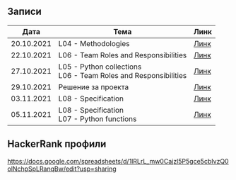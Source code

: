 ## Записи

|Дата|Тема|Линк|
|-----|-----|--------|
| 20.10.2021 | L04 - Methodologies | [Линк](https://drive.google.com/file/d/14IPzhfkhEPQLdcPNCLcatqjQyGdimDUl/view?usp=sharing) |
| 22.10.2021 | L06 - Team Roles and Responsibilities | [Линк](https://drive.google.com/file/d/1HdlYGFDlII1JKn0Q6CyAE0-blUiLIOzD/view?usp=sharing) |
| 27.10.2021 | L05 - Python collections<br/>L06 - Team Roles and Responsibilities | [Линк](https://drive.google.com/file/d/1TtvsXSrDK376vrGzXqKyu3s9_arXkN9V/view?usp=sharing) |
| 29.10.2021 | Решение за проекта | [Линк](https://drive.google.com/file/d/1lxve4AceBiiwONkOWDCz11bflE-1zZPu/view?usp=sharing) |
| 03.11.2021 | L08 - Specification | [Линк](https://drive.google.com/file/d/1lxve4AceBiiwONkOWDCz11bflE-1zZPu/view?usp=sharing) |
| 05.11.2021 | L08 - Specification<br/>L07 - Python functions | [Линк](https://drive.google.com/file/d/1OJlFW5-79cBhZYWWfIKtt0X4MqHqgrqr/view?usp=sharing) |


## HackerRank профили
https://docs.google.com/spreadsheets/d/1lRLrL_mw0Cajzl5P5gce5cbIvzQ0olNchpSpLRanqBw/edit?usp=sharing

